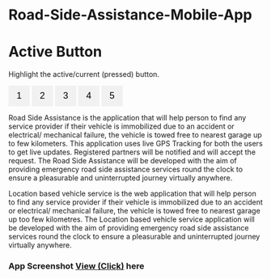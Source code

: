 # Road-Side-Assistance-Mobile-App

<div style="">
<!DOCTYPE html>
<html>
<head>
<meta name="viewport" content="width=device-width, initial-scale=1">
<style>
/* Style the buttons */
.btn {
  border: none;
  outline: none;
  padding: 10px 16px;
  background-color: #f1f1f1;
  cursor: pointer;
  font-size: 18px;
}

/* Style the active class, and buttons on mouse-over */
.active, .btn:hover {
  background-color: #666;
  color: white;
}
</style>
</head>
<body>

<h1>Active Button</h1>
<p>Highlight the active/current (pressed) button.</p>
  
<div id="myDIV">
  <button value="1" class="btn active">1</button>
  <button value="2" class="btn">2</button>
  <button id="3" value="3" class="btn">3</button>
  <button value="4" class="btn">4</button>
  <button value="5" class="btn">5</button>
</div>

<script>

var container = document.getElementById('myDIV');
container.addEventListener("click", showNumber)
function showNumber(event) {
  const clickedThing = event.target;
  if(clickedThing.tagName == 'BUTTON'){ // makes sure this click interests us
    alert(clickedThing.value);
  }
}

var btns = container.getElementsByClassName("btn");

for (var i = 0; i < btns.length; i++) {
  btns[i].addEventListener("click", function() {
  var current = document.getElementsByClassName("active");
  current[0].className = current[0].className.replace(" active", "");
  this.className += " active";
  });
}

</script>

</body>
</html>

</div>

Road Side Assistance is the application that will help person to find any service provider if their vehicle is immobilized due to an accident or electrical/ mechanical failure, the vehicle is towed free to nearest garage up to few kilometers. This application uses live GPS Tracking for both the users to get live updates. Registered partners will be notified and will accept the request. The Road Side Assistance will be developed with the aim of providing emergency road side assistance services round the clock to ensure a pleasurable and uninterrupted journey virtually anywhere.

Location based vehicle service is the web application that will help person to find any service provider if their vehicle is immobilized due to an accident or electrical/ mechanical failure, the vehicle is towed free to nearest garage up too few kilometres. The Location based vehicle service application will be developed with the aim of providing emergency road side assistance services round the clock to ensure a pleasurable and uninterrupted journey virtually anywhere.


### App Screenshot <a href="https://github.com/Alpeshpatel03434/Road-Side-Assistance-Mobile-App/blob/master/App%20Screenshot.pdf">View (Click)</a> here
